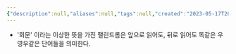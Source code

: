 ```yaml
---
{"description":null,"aliases":null,"tags":null,"created":"2023-05-17T20:35:12","updated":"2023-07-15T21:33:03","title":"Palindrome","dg-publish":true,"permalink":"/docs/Palindrome/","dgPassFrontmatter":true}
---
```


- '회문' 이라는 이상한 뜻을 가진 팰린드롬은 앞으로 읽어도, 뒤로 읽어도 똑같은 우영우같은 단어들을 의미한다.
